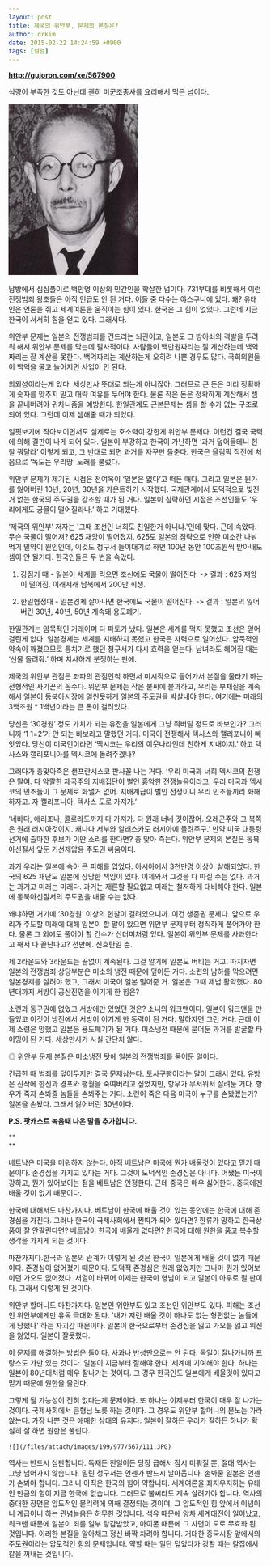 ```yaml
---
layout: post
title: 제국의 위안부, 문제의 본질은?
author: drkim
date: 2015-02-22 14:24:59 +0900
tags: [컬럼]
---
```

**http://gujoron.com/xe/567900** 

  


식량이 부족한 것도 아닌데 괜히 미군조종사를 요리해서 먹은 넘이다. 

  




![](/files/attach/images/199/977/567/11.jpg) 

  


남방에서 심심풀이로 백만명 이상의 민간인을 학살한 넘이다. 731부대를 비롯해서 이런 전쟁범죄 왕초들은 아직 언급도 안 된 거다. 이들 중 다수는 야스쿠니에 있다. 왜? 유태인은 언론을 쥐고 세계여론을 움직이는 힘이 있다. 한국은 그 힘이 없었다. 그런데 지금 한국이 서서히 힘을 얻고 있다. 그래서다. 

  


위안부 문제는 일본의 전쟁범죄를 건드리는 뇌관이고, 일본도 그 방아쇠의 격발을 두려워 해서 위안부 문제를 막는데 필사적이다. 사람들이 백만원짜리는 잘 계산하는데 백억짜리는 잘 계산을 못한다. 백억짜리는 계산하는게 오히려 나쁜 경우도 많다. 국회의원들이 백억을 물고 늘어지면 사업이 안 된다. 

  


의외성이라는게 있다. 세상만사 뜻대로 되는게 아니잖아. 그러므로 큰 돈은 미리 정확하게 숫자를 맞추지 말고 대략 여유를 두어야 한다. 물론 작은 돈은 정확하게 계산해서 셈을 끝내버려야 귀차니즘을 예방한다. 한일관계도 근본문제는 셈을 할 수가 없는 구조로 되어 있다. 그런데 이제 셈해줄 때가 되었다. 

  


얼핏보기에 작아보이면서도 실제로는 호소력이 강한게 위안부 문제다. 이런건 결국 국력에 의해 결판이 나게 되어 있다. 일본이 부강하고 한국이 가난하면 ‘과거 덮어둘테니 현찰 꿔달라’ 이렇게 되고, 그 반대로 되면 과거를 자꾸만 들춘다. 한국은 올림픽 직전에 처음으로 ‘독도는 우리땅’ 노래를 불렀다. 

  


위안부 문제가 제기된 시점은 전여옥이 ‘일본은 없다’고 떠든 때다. 그리고 일본은 뭔가를 잃어버린 10년, 20년, 30년을 카운트하기 시작했다. 국제관계에서 도덕적으로 빚진거 없는 한국의 주도권을 강조할 때가 된 거다. 일본이 침략하던 시점은 조선인들도 ‘우리에게도 궁물이 떨어질라나.’ 하고 기대했다. 

  


‘제국의 위안부’ 저자는 '그때 조선인 너희도 친일한거 아니냐.'인데 맞다. 근데 속았다. 무슨 국물이 떨어져? 625 재앙이 떨어졌지. 625도 일본의 침략으로 인한 미소간 나눠먹기 밀약이 원인인데, 이것도 청구서 들이대기로 하면 100년 동안 100조원씩 받아내도 셈이 안 될거다. 한국인들은 두 번을 속았다. 

  


1) 강점기 때 - 일본이 세계를 먹으면 조선에도 국물이 떨어진다. -> 결과 : 625 재앙이 떨어짐. 이래저래 남북에서 200만 희생.

  


2) 한일협정때 - 일본경제 살아나면 한국에도 국물이 떨어진다. -> 결과 : 일본의 잃어버린 30년, 40년, 50년 계속돼 용도폐기.

  


한일관계는 암묵적인 거래이며 다 파토가 났다. 일본은 세계를 먹지 못했고 조선은 얻어걸린게 없다. 일본경제는 세계를 지배하지 못했고 한국은 자력으로 일어섰다. 암묵적인 약속이 깨졌으므로 퉁치기로 했던 청구서가 다시 효력을 얻는다. 남녀라도 헤어질 때는 ‘선물 돌려줘.’ 하며 치사하게 분쟁하는 판에. 

  


제국의 위안부 관점은 좌파의 관점인척 하면서 미시적으로 들어가서 본질을 물타기 하는 전형적인 사기꾼의 꼼수다. 위안부 문제는 작은 불씨에 불과하고, 우리는 부채질을 계속해서 일본이 동북아시장에 얼씬못하게 일본의 주도권을 박살내야 한다. 여기에는 미래의 3백조원 * 1백년이라는 큰 돈이 걸려있다. 

  


당신은 ‘30경원’ 정도 가치가 되는 유전을 일본에게 그냥 줘버릴 정도로 바보인가? 그러니까 ‘1 1=2’가 안 되는 바보라고 말했던 거다. 미국이 전쟁해서 텍사스와 캘리포니아 빼앗았다. 당신이 미국인이라면 ‘멕시코는 우리의 이웃나라인데 친하게 지내야지.’ 하고 텍사스와 캘리포니아를 멕시코에 돌려주겠나? 

  


그러다가 총맞아죽은 샌프란시스코 판사꼴 나는 거다. ‘우리 미국과 너희 멕시코의 전쟁은 말여. 다 악랄한 제국주의 지배집단이 벌인 흉악한 전쟁놀음이라고. 우리 미국과 멕시코의 민초들이 그 문제로 화낼거 없어. 지배계급이 벌인 전쟁이니 우리 민초들끼리 화해하자고. 자 캘리포니아, 텍사스 도로 가져가.’ 

  


‘네바다, 애리조나, 콜로라도까지 다 가져가. 다 원래 너네 것이잖어. 오레곤주와 그 북쪽은 원래 러시아것이지. 캐나다 서부와 알래스카도 러시아에 돌려주구.’ 만약 미국 대통령 선거에 출마한 후보가 이딴 소리를 한다면? 총 맞아 죽는다. 위안부 문제의 본질은 동북아신질서 앞둔 기선제압용 주도권 싸움이다. 

  


과거 우리는 일본에 속아 큰 피해를 입었다. 아시아에서 3천만명 이상이 살해되었다. 한국의 625 재난도 일본에 상당한 책임이 있다. 이제와서 그것을 다 따질 수는 없다. 과거는 과거고 미래는 미래다. 과거는 재론할 필요없고 미래는 철저하게 대비해야 한다. 일본에 동북아신질서의 주도권을 내줄 수는 없다. 

  


왜냐하면 거기에 ‘30경원’ 이상의 현찰이 걸려있으니까. 이건 생존권 문제다. 앞으로 우리가 주도할 미래에 대해 일본이 할 말이 있으면 위안부 문제부터 정직하게 풀어가야 한다. 물론 그 외에도 풀어야 할 건수가 산더미처럼 있다. 일본이 위안부 문제를 사과한다고 해서 다 끝난다고? 천만에. 신호탄일 뿐. 

  


제 2라운드와 3라운드는 끝없이 계속된다. 그걸 알기에 일본도 버티는 거고. 따지자면 일본의 전쟁범죄 상당부분은 미소의 냉전 때문에 덮어둔 거다. 소련의 남하를 막으려면 일본경제를 살려야 했고, 그래서 미국이 일본 밀어준 거. 일본은 그때 제법 활약했다. 80년대까지 서방이 공산진영을 이기게 한 힘은? 

  


소련과 동구권에 없었고 서방에만 있었던 것은? 소니의 워크맨이다. 일본이 워크맨을 만들었고 이것이 냉전에서 서방이 이기게 한 동력이 된 거다. 말하자면 그런 거다. 근데 이제 소련은 망했고 일본은 용도폐기가 된 거다. 미소냉전 때문에 묻어둔 과거를 발굴할 타이밍이 된 거다. 세상만사가 사실 간단치 않다. 

  


◎ 위안부 문제 본질은 미소냉전 탓에 일본의 전쟁범죄를 묻어둔 일이다. 

  


긴급한 때 범죄를 덮어두지만 결국 문제삼는다. 토사구팽이라는 말이 그래서 있다. 유방은 진작에 한신과 경포와 팽월을 죽여버리고 싶었지만, 항우가 무서워서 살려둔 거다. 항우가 죽자 손봐줄 놈들을 손봐주는 거다. 소련이 죽은 다음 미국이 누구를 손봤겠는가? 일본을 손봤다. 그래서 잃어버린 30년이다. 

  


  


  **P.S. 팟캐스트 녹음때 나온 말을 추가합니다.**

**  
** 

베트남은 미국을 미워하지 않는다. 아직 베트남은 미국에 뭔가 배울것이 있다고 믿기 때문이다. 존경심을 가지고 있다는 거다. 그것이 도덕적인 존경심은 아니다. 어쨌든 미국이 강하고, 뭔가 있어보이는 점을 베트남은 인정한다. 근데 중국은 매우 싫어한다. 중국에겐 배울 것이 없기 때문이다.

  


한국에 대해서도 마찬가지다. 베트남이 한국에 배울 것이 있는 동안에는 한국에 대해 존경심을 가진다. 그러나 한국이 국제사회에서 찐따가 되어 있다면? 한류가 망하고 한국상품이 잘 안팔린다면? 베트남이 한국에 배울게 없다면? 한국에 대해 원한을 품고 복수할 생각을 가지게 되는 것이다.

  


마찬가지다.한국과 일본의 관계가 이렇게 된 것은 한국이 일본에게 배울 것이 없기 때문이다. 존경심이 없어졌기 때문이다. 도덕적 존경심은 원래 없었지만 그나마 뭔가 있어보이던 가오도 없어졌다. 서열이 바뀌어 이제는 한국이 형님이 되고 일본이 아우로 될 판이다. 그래서 이렇게 된 것이다.

  


위안부 할머니도 마찬가지다. 일본인 위안부도 있고 조선인 위안부도 있다. 피해는 조선인 위안부에게만 유독 극대화 된다. '내가 저런 배울 것이 하나도 없는 형편없는 놈들에게 당했나' 하는 자괴감 때문이다. 일본이 한국으로부터 존경심을 잃고 가오를 잃고 위신을 잃었다. 일본이 잘못했다.

  


이 문제를 해결하는 방법은 둘이다. 사과나 반성만으로는 안 된다. 독일이 잘나가니까 프랑스도 가만 있는 것이다. 일본이 지금부터 잘해야 한다. 세계에 기여해야 한다. 하나는 일본이 80년대처럼 매우 잘나가는 것이다. 그 경우 한국인도 일본에게 배울것이 있다고 믿기 때문에 원한을 물린다.

  


그렇게 될 가능성이 전혀 없다는게 문제이다. 또 하나는 이제부터 한국이 매우 잘 나가는 것이다. 국제사회에서 큰형님 노릇 하는 것이다. 그 경우도 위안부 할머니의 분노는 가라앉는다. 가장 나쁜 것은 애매한 상태의 유지다. 일본이 잘하든 우리가 잘하든 하나가 확실히 잘 하면 원한은 풀린다.

  



 
    ![](/files/attach/images/199/977/567/111.JPG) 

  


역사는 반드시 심판합니다. 독재든 친일이든 당장 급해서 잠시 미뤄질 뿐, 절대 역사는 그냥 넘어가지 않습니다. 밀린 청구서는 언젠가 반드시 날아옵니다. 손봐줄 일본은 언젠가 손봐야 합니다. 그러나 아직은 한국의 힘이 약합니다. 세계여론을 좌지우지하는 유태인 만큼의 힘이 지금 한국에 없습니다. 그러므로 불씨라도 계속 살려가야 합니다. 역사의 중대한 장면은 압도적인 물리력에 의해 결정되는 것이며, 그 압도적인 힘 앞에서 이념이니 계급이니 하는 관념놀음은 허무한 것입니다. 석유 때문에 양차 세계대전이 일어났고, 워크맨 때문에 일본이 죄를 일부 탕감받았고, 아이폰 때문에 그 사면이 도로 무효화 된 것입니다. 이러한 본질을 알아채고 정신 바짝 차려야 합니다. 거대한 중국시장 앞에서의 주도권이라는 압도적인 힘의 문제입니다. 약할 때는 일단 덮었다가 강할 때는 칼집에서 칼을 꺼내는 것입니다.